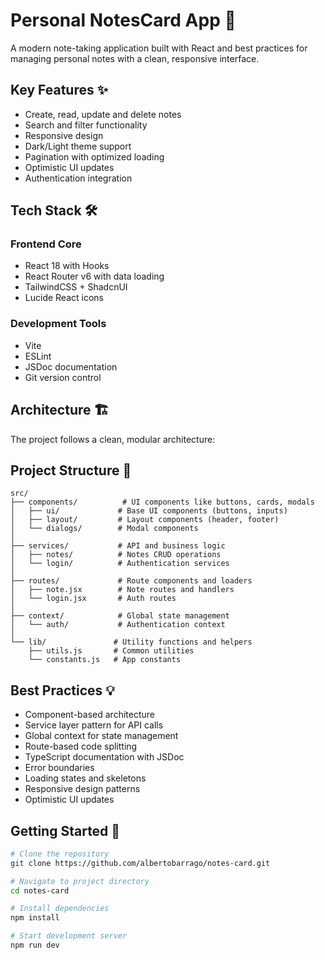 # Personal NotesCard App 🚀

A modern note-taking application built with React and best practices for managing personal notes with a clean, responsive interface.

## Key Features ✨

- Create, read, update and delete notes
- Search and filter functionality
- Responsive design
- Dark/Light theme support
- Pagination with optimized loading
- Optimistic UI updates
- Authentication integration

## Tech Stack 🛠️

### Frontend Core
- React 18 with Hooks
- React Router v6 with data loading
- TailwindCSS + ShadcnUI
- Lucide React icons

### Development Tools
- Vite
- ESLint
- JSDoc documentation
- Git version control

## Architecture 🏗️

The project follows a clean, modular architecture:

## Project Structure 📁

```text
src/
├── components/          # UI components like buttons, cards, modals
│   ├── ui/             # Base UI components (buttons, inputs)
│   ├── layout/         # Layout components (header, footer)
│   └── dialogs/        # Modal components
│
├── services/           # API and business logic
│   ├── notes/          # Notes CRUD operations
│   └── login/          # Authentication services
│
├── routes/             # Route components and loaders
│   ├── note.jsx        # Note routes and handlers
│   └── login.jsx       # Auth routes
│
├── context/            # Global state management
│   └── auth/           # Authentication context
│
└── lib/               # Utility functions and helpers
    ├── utils.js       # Common utilities
    └── constants.js   # App constants
```


## Best Practices 💡

- Component-based architecture
- Service layer pattern for API calls
- Global context for state management
- Route-based code splitting
- TypeScript documentation with JSDoc
- Error boundaries
- Loading states and skeletons
- Responsive design patterns
- Optimistic UI updates

## Getting Started 🚀

```bash
# Clone the repository
git clone https://github.com/albertobarrago/notes-card.git

# Navigate to project directory
cd notes-card

# Install dependencies
npm install

# Start development server
npm run dev
```

